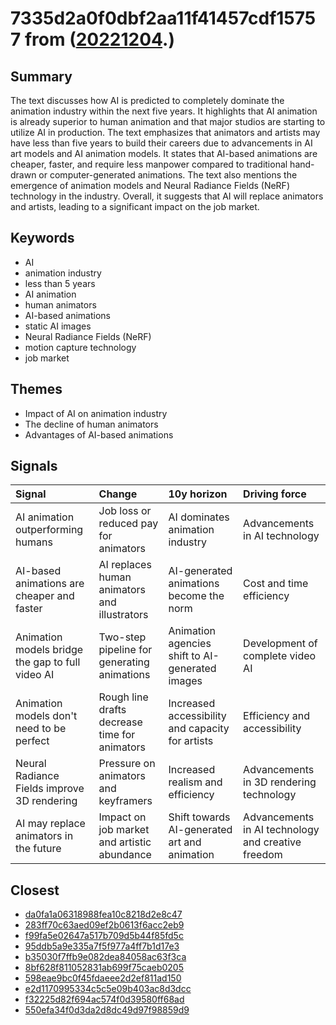 # 7335d2a0f0dbf2aa11f41457cdf15757 from ([20221204](https://kghosh.substack.com/p/20221204).)

## Summary

The text discusses how AI is predicted to completely dominate the animation industry within the next five years. It highlights that AI animation is already superior to human animation and that major studios are starting to utilize AI in production. The text emphasizes that animators and artists may have less than five years to build their careers due to advancements in AI art models and AI animation models. It states that AI-based animations are cheaper, faster, and require less manpower compared to traditional hand-drawn or computer-generated animations. The text also mentions the emergence of animation models and Neural Radiance Fields (NeRF) technology in the industry. Overall, it suggests that AI will replace animators and artists, leading to a significant impact on the job market.

## Keywords

* AI
* animation industry
* less than 5 years
* AI animation
* human animators
* AI-based animations
* static AI images
* Neural Radiance Fields (NeRF)
* motion capture technology
* job market

## Themes

* Impact of AI on animation industry
* The decline of human animators
* Advantages of AI-based animations

## Signals

| Signal                                           | Change                                        | 10y horizon                                      | Driving force                                      |
|:-------------------------------------------------|:----------------------------------------------|:-------------------------------------------------|:---------------------------------------------------|
| AI animation outperforming humans                | Job loss or reduced pay for animators         | AI dominates animation industry                  | Advancements in AI technology                      |
| AI-based animations are cheaper and faster       | AI replaces human animators and illustrators  | AI-generated animations become the norm          | Cost and time efficiency                           |
| Animation models bridge the gap to full video AI | Two-step pipeline for generating animations   | Animation agencies shift to AI-generated images  | Development of complete video AI                   |
| Animation models don't need to be perfect        | Rough line drafts decrease time for animators | Increased accessibility and capacity for artists | Efficiency and accessibility                       |
| Neural Radiance Fields improve 3D rendering      | Pressure on animators and keyframers          | Increased realism and efficiency                 | Advancements in 3D rendering technology            |
| AI may replace animators in the future           | Impact on job market and artistic abundance   | Shift towards AI-generated art and animation     | Advancements in AI technology and creative freedom |

## Closest

* [da0fa1a06318988fea10c8218d2e8c47](da0fa1a06318988fea10c8218d2e8c47)
* [283ff70c63aed09ef2b0613f6acc2eb9](283ff70c63aed09ef2b0613f6acc2eb9)
* [f99fa5e02647a517b709d5b44f85fd5c](f99fa5e02647a517b709d5b44f85fd5c)
* [95ddb5a9e335a7f5f977a4ff7b1d17e3](95ddb5a9e335a7f5f977a4ff7b1d17e3)
* [b35030f7ffb9e082dea84058ac63f3ca](b35030f7ffb9e082dea84058ac63f3ca)
* [8bf628f811052831ab699f75caeb0205](8bf628f811052831ab699f75caeb0205)
* [598eae9bc0f45fdaeee2d2ef811ad150](598eae9bc0f45fdaeee2d2ef811ad150)
* [e2d1170995334c5c5e09b403ac8d3dcc](e2d1170995334c5c5e09b403ac8d3dcc)
* [f32225d82f694ac574f0d39580ff68ad](f32225d82f694ac574f0d39580ff68ad)
* [550efa34f0d3da2d8dc49d97f98859d9](550efa34f0d3da2d8dc49d97f98859d9)